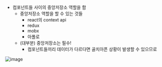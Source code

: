 - 컴포넌트들 사이의 중앙저장소 역할을 함
    - 중앙저장소 역할을 할 수 있는 것들
        - react의 context api
        - redux
        - mobx
        - 아폴로
    - (대부분) 중앙저장소는 필수!
        - 컴포넌트들끼리 데이터가 다르다면 골치아픈 상황이 발생할 수 있으므로

![image](https://user-images.githubusercontent.com/57928612/125181254-14380f00-e23e-11eb-84ba-a7be2eb11c4e.png)